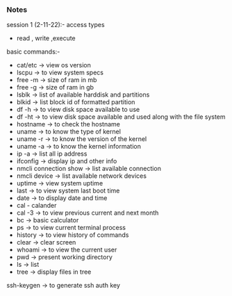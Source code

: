 ### Notes 

session 1 (2-11-22):-
access types 
  - read , write ,execute

basic commands:- 

- cat/etc -> view os version
- lscpu -> to view system specs
- free -m -> size of ram in mb
- free -g -> size of ram in gb
- lsblk -> list of available harddisk and partitions
- blkid  -> list block id of formatted partition
- df -h -> to view disk space available to use
- df -ht -> to view disk space available and used along with the file system
- hostname -> to check the hostname
- uname -> to know the type of kernel
- uname -r -> to know the version of the kernel
- uname -a -> to know the kernel information
- ip  -a -> list all ip address
- ifconfig -> display ip and other info
- nmcli connection show -> list available connection
- nmcli device -> list available network devices
- uptime -> view system uptime
- last -> to view system last boot time
- date -> to display date and time
- cal - calander
- cal -3 -> to view previous current and next month
- bc -> basic calculator
- ps -> to view current terminal process 
- history -> to view history of commands
- clear -> clear screen 
- whoami -> to view the current user
- pwd -> present working directory
- ls -> list 
- tree -> display files in tree

ssh-keygen -> to generate ssh auth key





